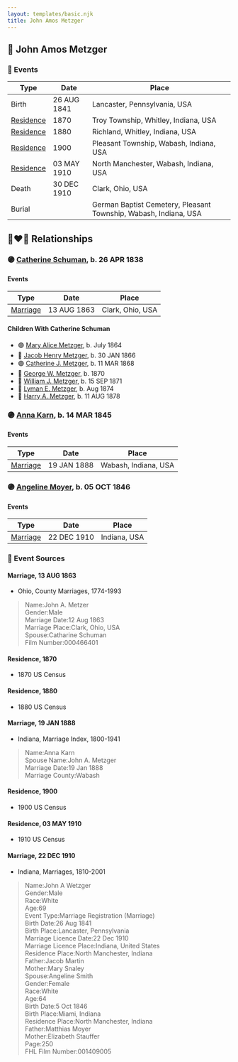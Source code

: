 ```yaml
---
layout: templates/basic.njk
title: John Amos Metzger
---
```

## 🔵 John Amos Metzger

### 📆 Events

Type | Date | Place
------ | ------ | ------
Birth | 26 AUG 1841 | Lancaster, Pennsylvania, USA
[Residence](#event-7c7e2c13-cac4-41ba-907d-e108915ee7c8) | 1870 | Troy Township, Whitley, Indiana, USA
[Residence](#event-62559c8a-5a62-4472-ad31-d507bb56625f) | 1880 | Richland, Whitley, Indiana, USA
[Residence](#event-7675f875-ba1a-4678-939a-610bd6e52f56) | 1900 | Pleasant Township, Wabash, Indiana, USA
[Residence](#event-827b25b6-2af6-45ad-8fb5-b9250c780e27) | 03 MAY 1910 | North Manchester, Wabash, Indiana, USA
Death | 30 DEC 1910 | Clark, Ohio, USA
Burial |  | German Baptist Cemetery, Pleasant Township, Wabash, Indiana, USA

## 👩‍❤️‍👨 Relationships

### 🟣 [Catherine Schuman](/people/3/39599940), b. 26 APR 1838

#### Events

Type | Date | Place
------ | ------ | ------
[Marriage](#event-7b561f17-ef33-4142-9ace-9aebf59637a5) | 13 AUG 1863 | Clark, Ohio, USA
#### Children With Catherine Schuman
* 🟣 [Mary Alice Metzger](/people/3/36824832), b. July 1864
* 🔵 [Jacob Henry Metzger](/people/1/13773745), b. 30 JAN 1866
* 🟣 [Catherine J. Metzger](/people/6/62700864), b. 11 MAR 1868
* 🔵 [George W. Metzger](/people/7/79949048), b. 1870
* 🔵 [William J. Metzger](/people/2/26066694), b. 15 SEP 1871
* 🔵 [Lyman E. Metzger](/people/7/77568223), b. Aug 1874
* 🔵 [Harry A. Metzger](/people/5/51617487), b. 11 AUG 1878
### 🟣 [Anna Karn](/people/1/1146467), b. 14 MAR 1845

#### Events

Type | Date | Place
------ | ------ | ------
[Marriage](#event-faf03df0-2e78-4663-a2d6-d900e2b972a5) | 19 JAN 1888 | Wabash, Indiana, USA
### 🟣 [Angeline Moyer](/people/6/62824036), b. 05 OCT 1846

#### Events

Type | Date | Place
------ | ------ | ------
[Marriage](#event-6e3ff450-3cec-4c7d-acce-2ad2e33ea625) | 22 DEC 1910 | Indiana, USA
### 📰 Event Sources

#### <a id="event-7b561f17-ef33-4142-9ace-9aebf59637a5"></a> Marriage, 13 AUG 1863
* Ohio, County Marriages, 1774-1993
>   
  > Name:John A. Metzer  
  > Gender:Male  
  > Marriage Date:12 Aug 1863  
  > Marriage Place:Clark, Ohio, USA  
  > Spouse:Catharine Schuman  
  > Film Number:000466401

#### <a id="event-7c7e2c13-cac4-41ba-907d-e108915ee7c8"></a> Residence, 1870
* 1870 US Census

#### <a id="event-62559c8a-5a62-4472-ad31-d507bb56625f"></a> Residence, 1880
* 1880 US Census

#### <a id="event-faf03df0-2e78-4663-a2d6-d900e2b972a5"></a> Marriage, 19 JAN 1888
* Indiana, Marriage Index, 1800-1941
>   
  > Name:Anna Karn  
  > Spouse Name:John A. Metzger  
  > Marriage Date:19 Jan 1888  
  > Marriage County:Wabash

#### <a id="event-7675f875-ba1a-4678-939a-610bd6e52f56"></a> Residence, 1900
* 1900 US Census

#### <a id="event-827b25b6-2af6-45ad-8fb5-b9250c780e27"></a> Residence, 03 MAY 1910
* 1910 US Census

#### <a id="event-6e3ff450-3cec-4c7d-acce-2ad2e33ea625"></a> Marriage, 22 DEC 1910
* Indiana, Marriages, 1810-2001
>   
  > Name:John A Wetzger  
  > Gender:Male  
  > Race:White  
  > Age:69  
  > Event Type:Marriage Registration (Marriage)  
  > Birth Date:26 Aug 1841  
  > Birth Place:Lancaster, Pennsylvania  
  > Marriage Licence Date:22 Dec 1910  
  > Marriage Licence Place:Indiana, United States  
  > Residence Place:North Manchester, Indiana  
  > Father:Jacob Martin  
  > Mother:Mary Snaley  
  > Spouse:Angeline Smith  
  > Gender:Female  
  > Race:White  
  > Age:64  
  > Birth Date:5 Oct 1846  
  > Birth Place:Miami, Indiana  
  > Residence Place:North Manchester, Indiana  
  > Father:Matthias Moyer  
  > Mother:Elizabeth Stauffer  
  > Page:250  
  > FHL Film Number:001409005